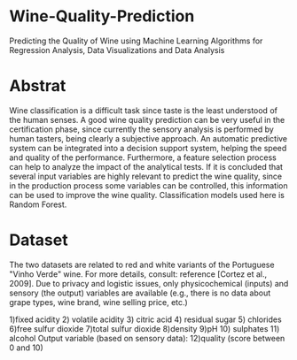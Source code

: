 # Wine-Quality-Prediction
Predicting the Quality of Wine using Machine Learning Algorithms for Regression Analysis, Data Visualizations and Data Analysis

# Abstrat

Wine classification is a difficult task since taste is the least understood of the human  senses. A good wine quality prediction can be very useful in the certification phase, since currently the sensory analysis is performed by human tasters, being clearly a subjective approach. An automatic predictive system can be integrated into a decision support system, helping the speed and quality of the performance. Furthermore, a feature selection process can help to analyze the impact of the analytical tests. If it is concluded that several input variables are highly relevant to predict the wine quality, since in the production process some variables can be controlled, this information can be used to improve the wine quality. Classification models used here is Random Forest.

# Dataset

The two datasets are related to red and white variants of the Portuguese "Vinho Verde" wine. For more details, consult:  reference [Cortez et al., 2009]. Due to privacy and logistic issues, only physicochemical (inputs) and sensory (the output) variables are available (e.g., there is no data about grape types, wine brand, wine selling price, etc.)

1)fixed acidity
2) volatile acidity
3) citric acid
4) residual sugar
5) chlorides
6)free sulfur dioxide
7)total sulfur dioxide
8)density
9)pH
10) sulphates
11) alcohol
Output variable (based on sensory data):
12)quality (score between 0 and 10)
